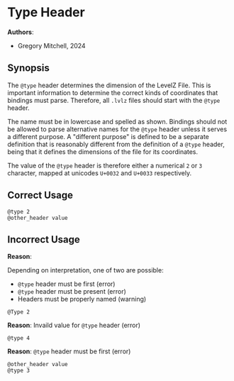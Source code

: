 # Type Header

**Authors**:

- Gregory Mitchell, 2024

## Synopsis

The `@type` header determines the dimension of the LevelZ File. This is important information to determine the correct kinds of coordinates that bindings must parse. Therefore, all `.lvlz` files should start with the `@type` header.

The name must be in lowercase and spelled as shown. Bindings should not be allowed to parse alternative names for the `@type` header unless it serves a different purpose. A "different purpose" is defined to be a separate definition that is reasonably different from the definition of a `@type` header, being that it defines the dimensions of the file for its coordinates.

The value of the `@type` header is therefore either a numerical `2` or `3` character, mapped at unicodes `U+0032` and `U+0033` respectively.

## Correct Usage

```lvlz
@type 2
@other_header value
```

## Incorrect Usage

**Reason**:

Depending on interpretation, one of two are possible:

- `@type` header must be first (error)
- `@type` header must be present (error)
- Headers must be properly named (warning)

```lvlz
@Type 2
```

**Reason**: Invaild value for `@type` header (error)

```lvlz
@type 4
```

**Reason**: `@type` header must be first (error)

```lvlz
@other_header value
@type 3
```
